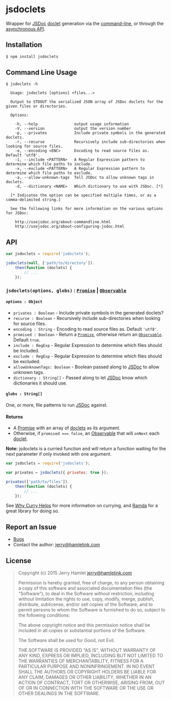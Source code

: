 jsdoclets
=========

[jsdoc]:      http://usejsdoc.org/
[doclet]:     http://usejsdoc.org/about-plugins.html#event-newdoclet
[promise]:    https://developer.mozilla.org/en-US/docs/Web/JavaScript/Reference/Global_Objects/Promise
[observable]: https://github.com/Reactive-Extensions/RxJS/blob/master/doc/api/core/observable.md
[ramda]:      http://ramdajs.com/0.18.0/
[aboutcurry]: https://web.archive.org/web/20140714014530/http://hughfdjackson.com/javascript/why-curry-helps

Wrapper for [JSDoc][jsdoc] [doclet][doclet] generation via the
[command-line](#command-line-usage), or through the [asynchronous API](#api).

Installation
------------

~~~sh
$ npm install jsdoclets
~~~


Command Line Usage
------------------

~~~
$ jsdoclets -h

  Usage: jsdoclets [options] <files...>

  Output to STDOUT the serialized JSON array of JSDoc doclets for the given files or directories.

  Options:

    -h, --help                output usage information
    -V, --version             output the version number
    -p, --privates            Include private symbols in the generated doclets.
    -r, --recurse             Recursively include sub-directories when looking for source files.
    -e, --encoding <ENC>      Encoding to read source files as. Default 'utf8'.
    -i, --include <PATTERN>   A Regular Expression pattern to determine which file paths to include.
    -x, --exclude <PATTERN>   A Regular Expression pattern to determine which file paths to exclude.
    -a, --allow-unknown-tags  Tell JSDoc to allow unknown tags in doclets.
    -d, --dictionary <NAME>   Which dictionary to use with JSDoc. [*]

  [* Indicates the option can be specified multiple times, or as a comma-delimited string.]

  See the following links for more information on the various options for JSDoc:

    http://usejsdoc.org/about-commandline.html
    http://usejsdoc.org/about-configuring-jsdoc.html

~~~


API
---

~~~js
var jsdoclets = require('jsdoclets');

jsdoclets(null, ['path/to/directory']).
    then(function (doclets) {
        // ...
    });
~~~

### `jsdoclets(options, globs)` : [`Promise`][promise] \| [`Observable`][observable]

#### `options : Object`

*   `privates : Boolean` - Include private symbols in the generated doclets?
*   `recurse : Boolean` - Recursively include sub-directories when looking for
    source files.
*   `encoding : String` - Encoding to read source files as. Default `'utf8'`.
*   `promised : Boolean` - Return a [`Promise`](promise), otherwise return an
    [`Observable`](observable). Default `true`.
*   `include : RegExp` - Regular Expression to determine which files should be
    included.
*   `exclude : RegExp` - Regular Expression to determine which files should
    be excluded.
*   `allowUnknownTags: Boolean` - Boolean passed along to [JSDoc][jsdoc] to
    allow unknown tags.
*   `dictionary : String[]` - Passed along to let [JSDoc][jsdoc] know which
    dictionaries it should use.

#### `globs : String[]`

One, or more, file patterns to run [JSDoc][jsdoc] against.

#### Returns

*   A [Promise][promise] with an array of [doclets][doclet] as its argument.
*   Otherwise, if `promised === false`, an [Observable][observable] that will
    `onNext` each [doclet][doclet].

**Note:** jsdoclets is a curried function and will return a function waiting for
the next parameter if only invoked with one argument.

~~~js
var jsdoclets = require('jsdoclets');

var privates = jsdoclets({ privates: true });

privates(['path/to/files']).
    then(function (doclets) {
        // ...
    });
~~~

See [Why Curry Helps](aboutcurry) for more information on currying, and
[Ramda](ramda) for a great library for doing so.


Report an Issue
---------------

* [Bugs](http://github.com/jhamlet/metalsmith-babylast/issues)
* Contact the author: <jerry@hamletink.com>


License
-------

> Copyright (c) 2015 Jerry Hamlet <jerry@hamletink.com>
> 
> Permission is hereby granted, free of charge, to any person
> obtaining a copy of this software and associated documentation
> files (the "Software"), to deal in the Software without
> restriction, including without limitation the rights to use,
> copy, modify, merge, publish, distribute, sublicense, and/or sell
> copies of the Software, and to permit persons to whom the
> Software is furnished to do so, subject to the following
> conditions:
> 
> The above copyright notice and this permission notice shall be
> included in all copies or substantial portions of the Software.
> 
> The Software shall be used for Good, not Evil.
> 
> THE SOFTWARE IS PROVIDED "AS IS", WITHOUT WARRANTY OF ANY KIND,
> EXPRESS OR IMPLIED, INCLUDING BUT NOT LIMITED TO THE WARRANTIES
> OF MERCHANTABILITY, FITNESS FOR A PARTICULAR PURPOSE AND
> NONINFRINGEMENT. IN NO EVENT SHALL THE AUTHORS OR COPYRIGHT
> HOLDERS BE LIABLE FOR ANY CLAIM, DAMAGES OR OTHER LIABILITY,
> WHETHER IN AN ACTION OF CONTRACT, TORT OR OTHERWISE, ARISING
> FROM, OUT OF OR IN CONNECTION WITH THE SOFTWARE OR THE USE OR
> OTHER DEALINGS IN THE SOFTWARE.
